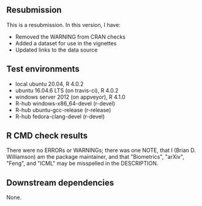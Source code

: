 ## Resubmission
This is a resubmission. In this version, I have:

* Removed the WARNING from CRAN checks
* Added a dataset for use in the vignettes
* Updated links to the data source

## Test environments
* local ubuntu 20.04, R 4.0.2
* ubuntu 16.04.6 LTS (on travis-ci), R 4.0.2
* windows server 2012 (on appveyor), R 4.1.0
* R-hub windows-x86_64-devel (r-devel)
* R-hub ubuntu-gcc-release (r-release)
* R-hub fedora-clang-devel (r-devel)

## R CMD check results
There were no ERRORs or WARNINGs; there was one NOTE, that I (Brian D. Williamson) am the package maintainer, and that "Biometrics", "arXiv", "Feng", and "ICML" may be misspelled in the DESCRIPTION.

## Downstream dependencies
None.
